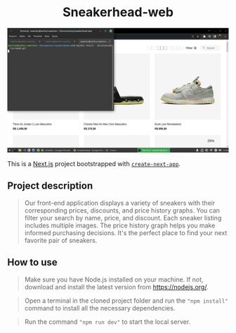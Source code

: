 <h1 align="center">Sneakerhead-web</h1>
<p align="center">
  <img src="https://github.com/ewerton11/sneakerhead-web/blob/main/docs/screen.gif" alt="sneakerhead-web">
</p>

This is a [Next.js](https://nextjs.org/) project bootstrapped with [`create-next-app`](https://github.com/vercel/next.js/tree/canary/packages/create-next-app).

## Project description

> Our front-end application displays a variety of sneakers with their corresponding prices, discounts, and price history graphs. You can filter your search by name, price, and discount. Each sneaker listing includes multiple images. The price history graph helps you make informed purchasing decisions. It's the perfect place to find your next favorite pair of sneakers.

## How to use

> Make sure you have Node.js installed on your machine. If not, download and install the latest version from https://nodejs.org/.

> Open a terminal in the cloned project folder and run the `"npm install"` command to install all the necessary dependencies.

> Run the command `"npm run dev"` to start the local server.
